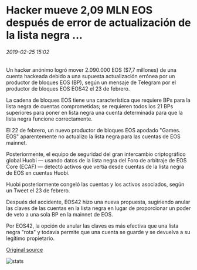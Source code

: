 # Hacker mueve 2,09 MLN EOS después de error de actualización de la lista negra ...

###### 2019-02-25 15:02

Un hacker anónimo logró mover 2.090.000 EOS ($7,7 millones) de una cuenta hackeada debido a una supuesta actualización errónea por un productor de bloques EOS (BP), según un mensaje de Telegram por el productor de bloques EOS EOS42 el 23 de febrero.

La cadena de bloques EOS tiene una característica que requiere BPs para la lista negra de cuentas comprometidas; se requieren todos los 21 BPs superiores para poner en lista negra una cuenta determinada para que la lista negra funcione correctamente.

El 22 de febrero, un nuevo productor de bloques EOS apodado "Games. EOS" aparentemente no actualizo la lista negra para las cuentas de EOS mainnet.

Posteriormente, el equipo de seguridad del gran intercambio criptográfico global Huobi — usando datos de la lista negra del Foro de arbitraje de EOS Core (ECAF) — detectó activos que vertía desde cuentas de la lista negra de EOS en cuentas Huobi.

Huobi posteriormente congeló las cuentas y los activos asociados, según un Tweet el 23 de febrero.

Después del accidente, EOS42 hizo una nueva propuesta, sugiriendo anular las claves de las cuentas en la lista negra en lugar de proporcionar un poder de veto a una sola BP en la mainnet de EOS.

Por EOS42, la opción de anular las claves es más efectiva que una lista negra "rota" y todavía permite que una cuenta se guarde y se devuelva a su legítimo propietario.

[Original source](https://cointelegraph.com/news/hacker-moves-209-mln-eos-following-blacklist-update-failure)

![stats](https://c.statcounter.com/11760860/0/a89fa40b/1/ "stats")